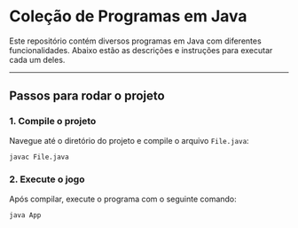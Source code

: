 # Coleção de Programas em Java

Este repositório contém diversos programas em Java com diferentes funcionalidades. Abaixo estão as descrições e instruções para executar cada um deles.

---

## Passos para rodar o projeto

### 1. Compile o projeto

Navegue até o diretório do projeto e compile o arquivo `File.java`:

```bash
javac File.java
```

### 2. Execute o jogo

Após compilar, execute o programa com o seguinte comando:

```bash
java App
```

